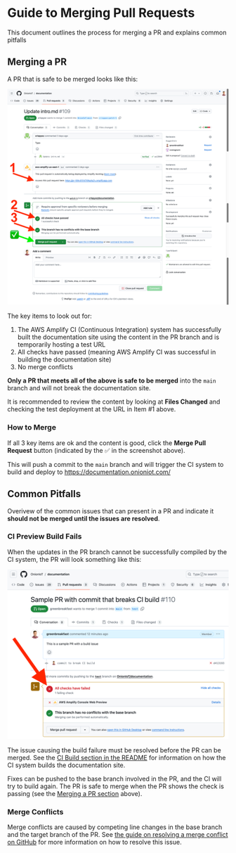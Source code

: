 # Guide to Merging Pull Requests

This document outlines the process for merging a PR and explains common pitfalls

## Merging a PR

A PR that is safe to be merged looks like this: 

![example of a PR](./img/good-pr.png)

The key items to look out for:
1. The AWS Amplify CI (Continuous Integration) system has successfully built the documentation site using the content in the PR branch and is temporarily hosting a test URL
2. All checks have passed (meaning AWS Amplify CI was successful in building the documentation site)
3. No merge conflicts

**Only a PR that meets all of the above is safe to be merged** into the `main` branch and will not break the documentation site.

It is recommended to review the content by looking at **Files Changed** and checking the test deployment at the URL in Item #1 above.

### How to Merge

If all 3 key items are ok and the content is good, click the **Merge Pull Request** button (indicated by the ✅ in the screenshot above).

This will push a commit to the `main` branch and will trigger the CI system to build and deploy to https://documentation.onioniot.com/

## Common Pitfalls

Overivew of the common issues that can present in a PR and indicate it **should not be merged until the issues are resolved**.

### CI Preview Build Fails

When the updates in the PR branch cannot be successfully compiled by the CI system, the PR will look something like this:

![PR that fails build](./img/build-failed-pr.png)

The issue causing the build failure must be resolved before the PR can be merged. See the [CI Build section in the README](README.md###ci-build) for information on how the CI system builds the documentation site.

Fixes can be pushed to the base branch involved in the PR, and the CI will try to build again. The PR is safe to merge when the PR shows the check is passing (see the [Merging a PR section](#merging-a-pr) above).

### Merge Conflicts

Merge conflicts are caused by competing line changes in the base branch and the target branch of the PR. See [the guide on resolving a merge conflict on GitHub](https://docs.github.com/en/pull-requests/collaborating-with-pull-requests/addressing-merge-conflicts/resolving-a-merge-conflict-on-github) for more information on how to resolve this issue.
